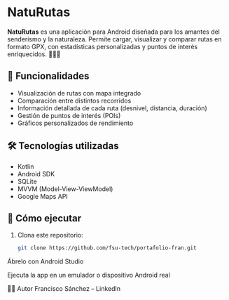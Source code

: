 # NatuRutas

**NatuRutas** es una aplicación para Android diseñada para los amantes del senderismo y la naturaleza. Permite cargar, visualizar y comparar rutas en formato GPX, con estadísticas personalizadas y puntos de interés enriquecidos. 🌿🚶‍♀️

## 🚀 Funcionalidades
- Visualización de rutas con mapa integrado
- Comparación entre distintos recorridos
- Información detallada de cada ruta (desnivel, distancia, duración)
- Gestión de puntos de interés (POIs)
- Gráficos personalizados de rendimiento

## 🛠️ Tecnologías utilizadas
- Kotlin
- Android SDK
- SQLite
- MVVM (Model-View-ViewModel)
- Google Maps API

## 📱 Cómo ejecutar
1. Clona este repositorio:
   ```bash
   git clone https://github.com/fsu-tech/portafolio-fran.git
Ábrelo con Android Studio

Ejecuta la app en un emulador o dispositivo Android real

👨‍💻 Autor
Francisco Sánchez – LinkedIn




